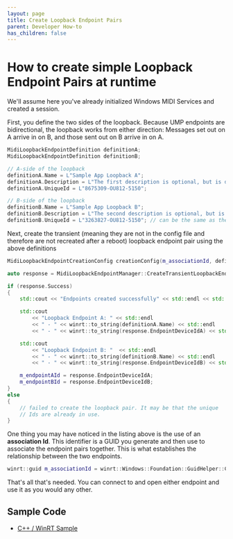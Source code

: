 ```yaml
---
layout: page
title: Create Loopback Endpoint Pairs
parent: Developer How-to
has_children: false
---
```


# How to create simple Loopback Endpoint Pairs at runtime

We'll assume here you've already initialized Windows MIDI Services and created a session.

First, you define the two sides of the loopback. Because UMP endpoints are bidirectional, the loopback works from either direction: Messages set out on A arrive in on B, and those sent out on B arrive in on A.

```cpp
MidiLoopbackEndpointDefinition definitionA;
MidiLoopbackEndpointDefinition definitionB;

// A-side of the loopback
definitionA.Name = L"Sample App Loopback A";
definitionA.Description = L"The first description is optional, but is displayed to users. This becomes the transport-defined description.";
definitionA.UniqueId = L"8675309-OU812-5150";

// B-side of the loopback
definitionB.Name = L"Sample App Loopback B";
definitionB.Description = L"The second description is optional, but is displayed to users. This becomes the transport-defined description.";
definitionB.UniqueId = L"3263827-OU812-5150"; // can be the same as the first one, but doesn't need to be.
```

Next, create the transient (meaning they are not in the config file and therefore are not recreated after a reboot) loopback endpoint pair using the above definitions

```cpp
MidiLoopbackEndpointCreationConfig creationConfig(m_associationId, definitionA, definitionB);

auto response = MidiLoopbackEndpointManager::CreateTransientLoopbackEndpoints(creationConfig);

if (response.Success)
{
    std::cout << "Endpoints created successfully" << std::endl << std::endl;

    std::cout
        << "Loopback Endpoint A: " << std::endl 
        << " - " << winrt::to_string(definitionA.Name) << std::endl
        << " - " << winrt::to_string(response.EndpointDeviceIdA) << std::endl << std::endl;

    std::cout 
        << "Loopback Endpoint B: "  << std::endl
        << " - " << winrt::to_string(definitionB.Name) << std::endl
        << " - " << winrt::to_string(response.EndpointDeviceIdB) << std::endl << std::endl;

    m_endpointAId = response.EndpointDeviceIdA;
    m_endpointBId = response.EndpointDeviceIdB;
}
else
{
    // failed to create the loopback pair. It may be that the unique
    // Ids are already in use.
}
```

One thing you may have noticed in the listing above is the use of an **association Id**. This identifier is a GUID you generate and then use to associate the endpoint pairs together. This is what establishes the relationship between the two endpoints.

```cpp
winrt::guid m_associationId = winrt::Windows::Foundation::GuidHelper::CreateNewGuid();
```

That's all that's needed. You can connect to and open either endpoint and use it as you would any other.

## Sample Code

* [C++ / WinRT Sample](https://github.com/microsoft/MIDI/blob/main/samples/cpp-winrt/loopback-endpoints/main.cpp)
